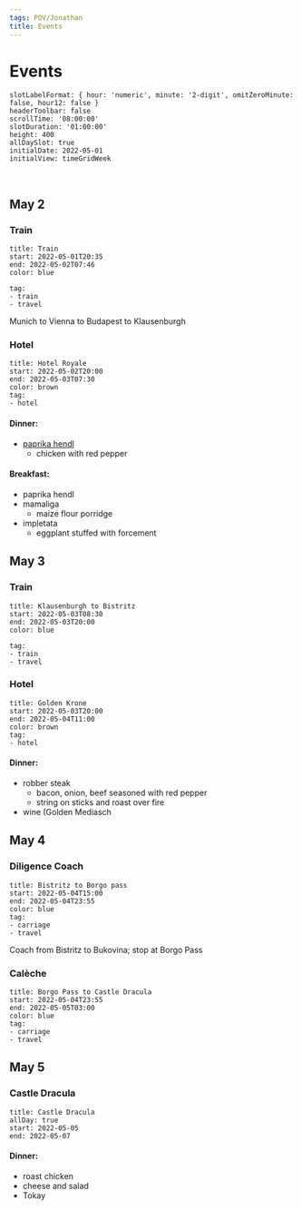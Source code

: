 ```yaml
---
tags: POV/Jonathan 
title: Events
---
```


# Events

```itinerary
slotLabelFormat: { hour: 'numeric', minute: '2-digit', omitZeroMinute: false, hour12: false }
headerToolbar: false
scrollTime: '08:00:00'
slotDuration: '01:00:00'
height: 400
allDaySlot: true
initialDate: 2022-05-01
initialView: timeGridWeek
```

<br/>

## May 2

### Train

```itinerary-event
title: Train
start: 2022-05-01T20:35
end: 2022-05-02T07:46
color: blue

tag:
- train
- travel
```

Munich to Vienna to Budapest to Klausenburgh

### Hotel

```itinerary-event
title: Hotel Royale
start: 2022-05-02T20:00
end: 2022-05-03T07:30
color: brown
tag:
- hotel
```

#### Dinner:

- [paprika hendl](https://noseychef.com/2019/11/01/paprikas-csirke/)
	- chicken with red pepper

#### Breakfast:

- paprika hendl
- mamaliga
	- maize flour porridge
- impletata
	- eggplant stuffed with forcement

## May 3

### Train

```itinerary-event
title: Klausenburgh to Bistritz
start: 2022-05-03T08:30
end: 2022-05-03T20:00
color: blue

tag:
- train
- travel
```

### Hotel

```itinerary-event
title: Golden Krone
start: 2022-05-03T20:00
end: 2022-05-04T11:00
color: brown
tag:
- hotel
```

#### Dinner:

- robber steak
	- bacon, onion, beef seasoned with red pepper
	- string on sticks and roast over fire
- wine (Golden Mediasch

## May 4

### Diligence Coach

```itinerary-event
title: Bistritz to Borgo pass
start: 2022-05-04T15:00
end: 2022-05-04T23:55
color: blue
tag:
- carriage
- travel
```

Coach from Bistritz to Bukovina; stop at Borgo Pass

### Calèche

```itinerary-event
title: Borgo Pass to Castle Dracula
start: 2022-05-04T23:55
end: 2022-05-05T03:00
color: blue
tag:
- carriage
- travel
```

## May 5

### Castle Dracula

```itinerary-event
title: Castle Dracula
allDay: true
start: 2022-05-05
end: 2022-05-07

```

#### Dinner:

- roast chicken
- cheese and salad
- Tokay
